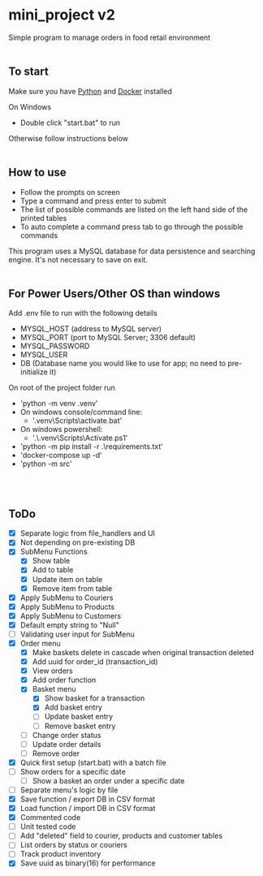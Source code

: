 # mini_project v2
Simple program to manage orders in food retail environment
</br>
</br>
## To start
Make sure you have [Python](https://www.python.org/downloads/) and [Docker](https://docs.docker.com/get-docker/) installed

On Windows
* Double click "start.bat" to run

Otherwise follow instructions below
</br>
</br>

## How to use
* Follow the prompts on screen
* Type a command and press enter to submit
* The list of possible commands are listed on the left hand side of the printed tables
* To auto complete a command press tab to go through the possible commands

This program uses a MySQL database for data persistence and searching engine. It's not necessary to save on exit.
</br>
</br>
## For Power Users/Other OS than windows

Add .env file to run with the following details
- MYSQL_HOST (address to MySQL server)
- MYSQL_PORT (port to MySQL Server; 3306 default)
- MYSQL_PASSWORD
- MYSQL_USER
- DB (Database name you would like to use for app; no need to pre-initialize it)

On root of the project folder run
* 'python -m venv .venv'
* On windows console/command line:
  * '.venv\Scripts\activate.bat'
* On windows powershell:
  * '.\\.venv\Scripts\Activate.ps1'
* 'python -m pip install -r .\requirements.txt'
* 'docker-compose up -d'
* 'python -m src'
</br>
</br>

## ToDo
- [x] Separate logic from file_handlers and UI
- [x] Not depending on pre-existing DB
- [x] SubMenu Functions
    - [x] Show table
    - [x] Add to table
    - [x] Update item on table
    - [x] Remove item from table
- [x] Apply SubMenu to Couriers
- [x] Apply SubMenu to Products
- [x] Apply SubMenu to Customers
- [x] Default empty string to "Null"
- [ ] Validating user input for SubMenu
- [x] Order menu
  <!-- - [ ] Make courier_id and customer_id default to Null when original entries deleted -->
  - [x] Make baskets delete in cascade when original transaction deleted
  - [x] Add uuid for order_id (transaction_id)
  - [x] View orders
  - [x] Add order function
  - [x] Basket menu
    - [x] Show basket for a transaction
    - [x] Add basket entry
    - [ ] Update basket entry
    - [ ] Remove basket entry
  - [ ] Change order status
  - [ ] Update order details
  - [ ] Remove order
- [x] Quick first setup (start.bat) with a batch file
- [ ] Show orders for a specific date
  - [ ] Show a basket an order under a specific date
- [ ] Separate menu's logic by file
- [x] Save function / export DB in CSV format
- [x] Load function / import DB in CSV format
- [x] Commented code
- [ ] Unit tested code
- [ ] Add "deleted" field to courier, products and customer tables
- [ ] List orders by status or couriers
- [ ] Track product inventory
- [x] Save uuid as binary(16) for performance